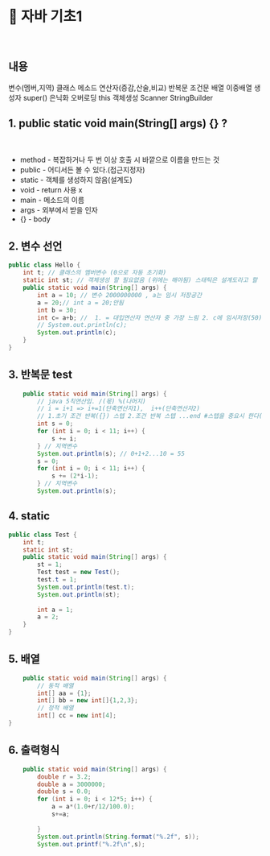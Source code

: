 # 🍵 자바 기초1
<br>

## 내용
변수(멤버,지역)
클래스
메소드
연산자(증감,산술,비교)
반복문
조건문
배열
이중배열
생성자
super()
은닉화
오버로딩
this
객체생성
Scanner
StringBuilder


## 1. public static void main(String[] args) {} ?
<br>

- method - 복잡하거나 두 번 이상 호출 시 바깥으로 이름을 만드는 것
- public - 어디서든 볼 수 있다.(접근지정자)
- static - 객체를 생성하지 않음(설계도)
- void - return 사용 x
- main - 메소드의 이름
- args - 외부에서 받을 인자
- {} - body 

## 2. 변수 선언
```java
public class Hello {
	int t; // 클래스의 멤버변수 (0으로 자동 초기화)
	static int st; // 객체생성 할 필요없음 (위에는 해야됨) 스태틱은 설계도라고 할 수 있음
	public static void main(String[] args) {
		int a = 10; // 변수 2000000000 , a는 임시 저장공간
		a = 20;// int a = 20;안됨
		int b = 30;
		int c= a+b; //  1. = 대입연산자 연산자 중 가장 느림 2. c에 임시저장(50)
		// System.out.println(c);
		System.out.println(c);
	}
}
```
## 3. 반복문 test
```java
	public static void main(String[] args) {
		// java 5칙연산임. /(몫) %(나머지) 		
		// i = i+1 => i+=1(단축연산자1),  i++(단축연산자2) 		
		// 1.초기 조건 반복({}) 스텝 2.조건 반복 스텝 ...end #스텝을 중요시 한다(for) # 조건을 중요(while)
		int s = 0;
		for (int i = 0; i < 11; i++) {
			s += i;
		} // 지역변수
		System.out.println(s); // 0+1+2...10 = 55
		s = 0;
		for (int i = 0; i < 11; i++) {
			s += (2*i-1);
		} // 지역변수
		System.out.println(s);
```

## 4. static
```java
public class Test {
	int t;
	static int st;
	public static void main(String[] args) {
		st = 1;
		Test test = new Test();
		test.t = 1;
		System.out.println(test.t);
		System.out.println(st);
		
		int a = 1;
		a = 2;
	}
}
```
## 5. 배열
```java
	public static void main(String[] args) {
		// 동적 배열
		int[] aa = {1};
		int[] bb = new int[]{1,2,3};
		// 정적 배열
		int[] cc = new int[4];
}
```

## 6. 출력형식
```java
	public static void main(String[] args) {
		double r = 3.2;
		double a = 3000000;
		double s = 0.0;
		for (int i = 0; i < 12*5; i++) {
			a = a*(1.0+r/12/100.0);
			s+=a;
			
		}
		System.out.println(String.format("%.2f", s));
		System.out.printf("%.2f\n",s);
```
